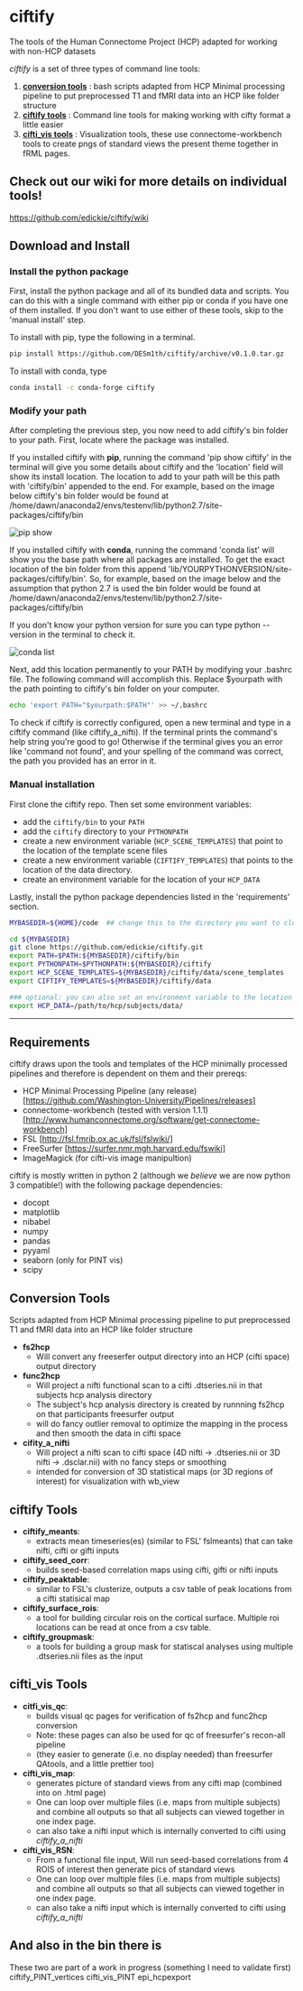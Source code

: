 # ciftify

The tools of the Human Connectome Project (HCP) adapted for working with non-HCP datasets

*ciftify* is a set of three types of command line tools:

1. [**conversion tools**](#conversiontools) : bash scripts adapted from HCP Minimal processing pipeline to put preprocessed T1 and fMRI data into an HCP like folder structure
2. [**ciftify tools**](#ciftifytools) : Command line tools for making working with cifty format a little easier
3. [**cifti_vis tools**](#cifti_vistools) : Visualization tools, these use connectome-workbench tools to create pngs of standard views the present theme together in fRML pages.

## Check out our wiki for more details on individual tools!
https://github.com/edickie/ciftify/wiki

## Download and Install

### Install the python package
First, install the python package and all of its bundled data and scripts. You
can do this with a single command with either pip or conda if you have one of
them installed. If you don't want to use either of these tools, skip to the
'manual install' step.

To install with pip, type the following in a terminal.
```sh
pip install https://github.com/DESm1th/ciftify/archive/v0.1.0.tar.gz
```

To install with conda, type
```sh
conda install -c conda-forge ciftify
```

### Modify your path
After completing the previous step, you now need to add ciftify's bin folder
to your path. First, locate where the package was installed.

If you installed ciftify with **pip**, running the command 'pip show ciftify' in
the terminal will give you some details about ciftify and the 'location' field
will show its install location. The location to add to your path will be this
path with 'ciftify/bin' appended to the end. For example, based on the image
below ciftify's bin folder would be found at
/home/dawn/anaconda2/envs/testenv/lib/python2.7/site-packages/ciftify/bin

![pip show](imgs/pip_show.png)

If you installed ciftify with **conda**, running the command 'conda list' will
show you the base path where all packages are installed. To get the exact
location of the bin folder from this append
'lib/YOURPYTHONVERSION/site-packages/ciftify/bin'. So, for example, based on the
image below and the assumption that python 2.7 is used the bin folder would be
found at /home/dawn/anaconda2/envs/testenv/lib/python2.7/site-packages/ciftify/bin

If you don't know your python version for sure you can type python --version
in the terminal to check it.

![conda list](imgs/conda_list.png)

Next, add this location permanently to your PATH by modifying your .bashrc file.
The following command will accomplish this. Replace $yourpath with the path
pointing to ciftify's bin folder on your computer.

```sh
echo 'export PATH="$yourpath:$PATH"' >> ~/.bashrc
```

To check if ciftify is correctly configured, open a new terminal and type in a
ciftify command (like ciftify_a_nifti). If the terminal prints the command's
help string you're good to go! Otherwise if the terminal gives you an error
like 'command not found', and your spelling of the command was correct, the path
you provided has an error in it.

### Manual installation
First clone the ciftify repo. Then set some environment variables:
+ add the `ciftify/bin` to your `PATH`
+ add the `ciftify` directory to your `PYTHONPATH`
+ create a new environment variable (`HCP_SCENE_TEMPLATES`) that point to the location of the template scene files
+ create a new environment variable (`CIFTIFY_TEMPLATES`) that points to the location of the data directory.
+ create an environment variable for the location of your `HCP_DATA`

Lastly, install the python package dependencies listed in the 'requirements'
section.

```sh
MYBASEDIR=${HOME}/code  ## change this to the directory you want to clone/download the ciftify code into

cd ${MYBASEDIR}
git clone https://github.com/edickie/ciftify.git
export PATH=$PATH:${MYBASEDIR}/ciftify/bin
export PYTHONPATH=$PYTHONPATH:${MYBASEDIR}/ciftify
export HCP_SCENE_TEMPLATES=${MYBASEDIR}/ciftify/data/scene_templates
export CIFTIFY_TEMPLATES=${MYBASEDIR}/ciftify/data

### optional: you can also set an environment variable to the location of your data
export HCP_DATA=/path/to/hcp/subjects/data/
```

---

## Requirements

ciftify draws upon the tools and templates of the HCP minimally processed pipelines and therefore is dependent on them and their prereqs:
+ HCP Minimal Processing Pipeline (any release) [https://github.com/Washington-University/Pipelines/releases]
+ connectome-workbench (tested with version 1.1.1) [http://www.humanconnectome.org/software/get-connectome-workbench]
+ FSL [http://fsl.fmrib.ox.ac.uk/fsl/fslwiki/]
+ FreeSurfer [https://surfer.nmr.mgh.harvard.edu/fswiki]
+ ImageMagick (for cifti-vis image manipultion)

ciftify is mostly written in python 2 (although we *believe* we are now python 3 compatible!) with the following package dependencies:

+ docopt
+ matplotlib
+ nibabel
+ numpy
+ pandas
+ pyyaml
+ seaborn (only for PINT vis)
+ scipy

## Conversion Tools

Scripts adapted from HCP Minimal processing pipeline to put preprocessed T1 and fMRI data into an HCP like folder structure

+ **fs2hcp**
  + Will convert any freeserfer output directory into an HCP (cifti space) output directory
+ **func2hcp**
  + Will project a nifti functional scan to a cifti .dtseries.nii in that subjects hcp analysis directory
  + The subject's hcp analysis directory is created by runnning fs2hcp on that participants freesurfer output
  + will do fancy outlier removal to optimize the mapping in the process and then smooth the data in cifti space
+ **cifity_a_nifti**
  +  Will project a nifti scan to cifti space (4D nifti -> .dtseries.nii or 3D nifti -> .dsclar.nii) with no fancy steps or smoothing
  +  intended for conversion of 3D statistical maps (or 3D regions of interest) for visualization with wb_view

## ciftify Tools

+ **ciftify_meants**:
  + extracts mean timeseries(es) (similar to FSL' fslmeants) that can take nifti, cifti or gifti inputs
+ **ciftify_seed_corr**:
  + builds seed-based correlation maps using cifti, gifti or nifti inputs  
+ **ciftify_peaktable**:
  + similar to FSL's clusterize, outputs a csv table of peak locations from a cifti statisical map
+ **ciftify_surface_rois**:
  + a tool for building circular rois on the cortical surface. Multiple roi locations can be read at once from a csv table.
+ **ciftify_groupmask**:
  + a tools for building a group mask for statiscal analyses using multiple .dtseries.nii files as the input

## cifti_vis Tools
+ **citfi_vis_qc**:
  + builds visual qc pages for verification of fs2hcp and func2hcp conversion
  + Note: these pages can also be used for qc of freesurfer's recon-all pipeline
  + (they easier to generate (i.e. no display needed) than freesurfer QAtools, and a little prettier too)
+ **cifti_vis_map**:
  +  generates picture of standard views from any cifti map (combined into on .html page)
  +  One can loop over multiple files (i.e. maps from multiple subjects) and combine all outputs so that all subjects can viewed together in one index page.
  +  can also take a nifti input which is internally converted to cifti using *ciftify_a_nifti*
+ **cifti_vis_RSN**:
  +  From a functional file input, Will run seed-based correlations  from 4 ROIS of interest then generate pics of standard views
  +  One can loop over multiple files (i.e. maps from multiple subjects) and combine all outputs so that all subjects can viewed together in one index page.
  +  can also take a nifti input which is internally converted to cifti using *ciftify_a_nifti*

## And also in the bin there is

These two are part of a work in progress (something I need to validate first)
ciftify_PINT_vertices
cifti_vis_PINT
epi_hcpexport
